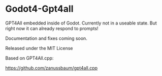 # Godot4-Gpt4all

GPT4All embedded inside of Godot. Currently not in a useable state. But right now it can already respond to prompts!

Documentation and fixes coming soon.

Released under the MIT License

Based on GPT4All.cpp:

https://github.com/zanussbaum/gpt4all.cpp
